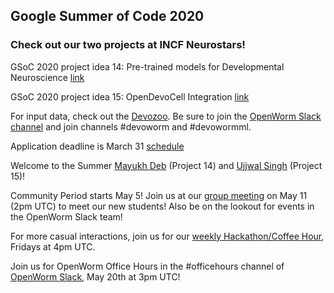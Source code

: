 ## Google Summer of Code 2020

### Check out our two projects at INCF Neurostars!

GSoC 2020 project idea 14: Pre-trained models for Developmental Neuroscience [link](https://neurostars.org/t/gsoc-2020-project-idea-14-pre-trained-models-for-developmental-neuroscience/5751)

GSoC 2020 project idea 15: OpenDevoCell Integration [link](https://neurostars.org/t/gsoc-2020-project-idea-15-opendevocell-integration/5753)

For input data, check out the [Devozoo](https://devoworm.github.io/devozoo.htm). Be sure to join the [OpenWorm Slack channel](https://launchpass.com/openworm) and join channels #devoworm and #devowormml.

Application deadline is March 31  [schedule](https://summerofcode.withgoogle.com/)

Welcome to the Summer [Mayukh Deb](https://github.com/Mayukhdeb) (Project 14) and [Ujjwal Singh](https://github.com/ujjwalll) (Project 15)!

Community Period starts May 5! Join us at our [group meeting](https://tiny.cc/DevoWorm) on May 11 (2pm UTC) to meet our new students! Also be on the lookout for events in the OpenWorm Slack team!

For more casual interactions, join us for our [weekly Hackathon/Coffee Hour](https://meet.google.com/yvy-uxsw-uno), Fridays at 4pm UTC.

Join us for OpenWorm Office Hours in the #officehours channel of [OpenWorm Slack](http://openworm.slack.com), May 20th at 3pm UTC!
